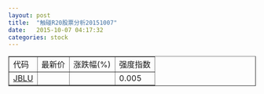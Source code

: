 ```yaml
---
layout: post
title:  "触碰R20股票分析20151007"
date:   2015-10-07 04:17:32
categories: stock
---
```

<script type="text/javascript">
var stockList = []
stockList.push('gb_jblu');
</script>

<table border="1">
 <tr>
 <td>代码</td>
  <td>最新价</td>
  <td>涨跌幅(%)</td>
 <td>强度指数</td>
</tr>
  <tr id="jblu"><td><a href="http://stock.finance.sina.com.cn/usstock/quotes/JBLU.html" target="_blank">JBLU</a></td><td></td><td></td><td>0.005</td></tr>
</table>
